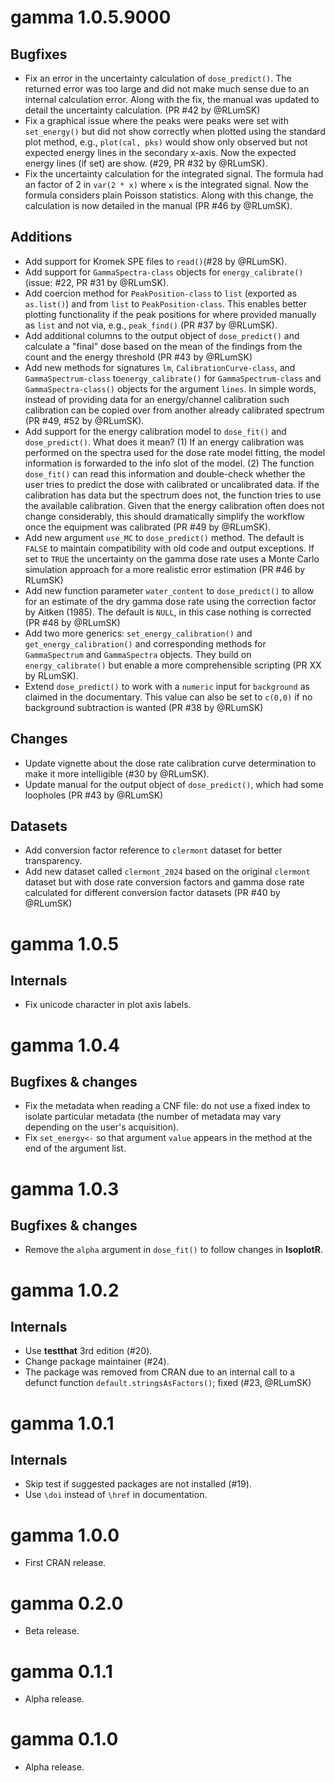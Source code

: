 # gamma 1.0.5.9000
## Bugfixes
* Fix an error in the uncertainty calculation of `dose_predict()`. The returned error was too large and did not make 
much sense due to an internal calculation error. Along with the fix, the manual was updated to detail the 
uncertainty calculation. (PR #42 by @RLumSK)
* Fix a graphical issue where the peaks were peaks were set with `set_energy()` but did not show correctly when plotted using the standard plot method, e.g., `plot(cal, pks)` would show only observed but not expected energy lines in the secondary x-axis. Now the expected energy lines (if set) are show. (#29, PR #32 by @RLumSK).
* Fix the uncertainty calculation for the integrated signal. The formula had an factor of 2 in `var(2 * x)` where `x` is the integrated signal. Now the formula considers plain Poisson statistics. Along with this change, the calculation is now detailed in the manual (PR #46 by @RLumSK).

## Additions
* Add support for Kromek SPE files to `read()`(#28 by @RLumSK).
* Add support for `GammaSpectra-class` objects for `energy_calibrate()`(issue: #22, PR #31 by @RLumSK).
* Add coercion method for `PeakPosition-class` to `list` (exported as `as.list()`) and from `list` to `PeakPosition-class`. This enables better plotting functionality if the peak positions for where provided manually as `list` and not via, e.g., `peak_find()` (PR #37 by @RLumSK).
* Add additional columns to the output object of `dose_predict()` and calculate a "final" dose based on the mean of the findings from the count and the energy threshold (PR #43 by @RLumSK) 
* Add new methods for signatures `lm`, `CalibrationCurve-class`, and `GammaSpectrum-class` to`energy_calibrate()` for `GammaSpectrum-class` and `GammaSpectra-class()` objects for the argument `lines`. In simple words, instead of providing data for an energy/channel calibration such calibration can be copied over from another already calibrated spectrum (PR #49, #52 by @RLumSK).  
* Add support for the energy calibration model to `dose_fit()` and `dose_predict()`. What does it mean? (1) If an energy calibration was performed on the spectra used for the dose rate model fitting, the model information is forwarded to the info slot of the model. (2) The function `dose_fit()` can read this information and double-check whether the user tries to predict the dose with calibrated or uncalibrated data. If the calibration has data but the spectrum does not, the function tries to use the available calibration. Given that the energy calibration often does not change considerably, this should dramatically simplify the 
workflow once the equipment was calibrated (PR #49 by @RLumSK).
* Add new argument `use_MC` to `dose_predict()` method. The default is `FALSE` to maintain compatibility with old code and output exceptions. If set to `TRUE` the uncertainty on the gamma dose rate uses a Monte Carlo simulation approach for a more realistic error estimation (PR #46 by RLumSK)
* Add new function parameter `water_content` to `dose_predict()` to allow for an estimate of the dry gamma dose rate using the correction factor by Aitken (1985). The default is `NULL`, in this case nothing is corrected (PR #48 by @RLumSK)
* Add two more generics: `set_energy_calibration()` and `get_energy_calibration()` and corresponding methods for `GammaSpectrum` and `GammaSpectra` objects. They build on `energy_calibrate()` but enable a more comprehensible scripting
(PR XX by RLumSK).
* Extend `dose_predict()` to work with a `numeric` input for `background` as claimed in the documentary. This value can also be set to `c(0,0)` if no background
subtraction is wanted (PR #38 by @RLumSK)

## Changes
* Update vignette about the dose rate calibration curve determination to make it more intelligible (#30 by @RLumSK). 
* Update manual for the output object of `dose_predict()`, which had some loopholes (PR #43 by @RLumSK) 

## Datasets
* Add conversion factor reference to `clermont` dataset for better transparency.
* Add new dataset called `clermont_2024` based on the original `clermont` dataset but with dose rate conversion factors and gamma dose rate calculated for different conversion factor datasets (PR #40 by @RLumSK)

# gamma 1.0.5

## Internals
* Fix unicode character in plot axis labels.

# gamma 1.0.4
## Bugfixes & changes
* Fix the metadata when reading a CNF file: do not use a fixed index to isolate particular metadata (the number of metadata may vary depending on the user's acquisition).
* Fix `set_energy<-` so that argument `value` appears in the method at the end of the argument list.

# gamma 1.0.3
## Bugfixes & changes
* Remove the `alpha` argument in `dose_fit()` to follow changes in **IsoplotR**.

# gamma 1.0.2
## Internals
* Use **testthat** 3rd edition (#20).
* Change package maintainer (#24).
* The package was removed from CRAN due to an internal call to a defunct function `default.stringsAsFactors()`; fixed (#23, @RLumSK)

# gamma 1.0.1

## Internals
* Skip test if suggested packages are not installed (#19).
* Use `\doi` instead of `\href` in documentation.

# gamma 1.0.0

* First CRAN release.

# gamma 0.2.0

* Beta release.

# gamma 0.1.1

* Alpha release.

# gamma 0.1.0

* Alpha release.
